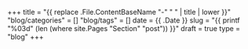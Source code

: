 +++
title = "{{ replace .File.ContentBaseName "-" " " | title | lower }}"
"blog/categories" = []
"blog/tags" = []
date = {{ .Date }}
slug = "{{ printf "%03d" (len (where site.Pages "Section" "post")) }}"
draft = true
type = "blog"
+++

